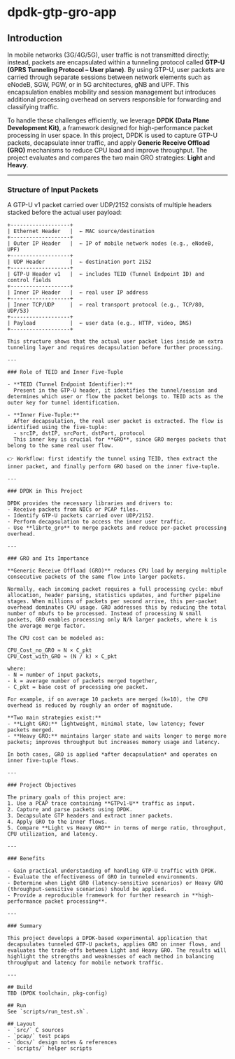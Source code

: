 # dpdk-gtp-gro-app

## Introduction

In mobile networks (3G/4G/5G), user traffic is not transmitted directly; instead, packets are encapsulated within a tunneling protocol called **GTP-U (GPRS Tunneling Protocol – User plane)**. By using GTP-U, user packets are carried through separate sessions between network elements such as eNodeB, SGW, PGW, or in 5G architectures, gNB and UPF. This encapsulation enables mobility and session management but introduces additional processing overhead on servers responsible for forwarding and classifying traffic.

To handle these challenges efficiently, we leverage **DPDK (Data Plane Development Kit)**, a framework designed for high-performance packet processing in user space. In this project, DPDK is used to capture GTP-U packets, decapsulate inner traffic, and apply **Generic Receive Offload (GRO)** mechanisms to reduce CPU load and improve throughput. The project evaluates and compares the two main GRO strategies: **Light** and **Heavy**.

---

### Structure of Input Packets

A GTP-U v1 packet carried over UDP/2152 consists of multiple headers stacked before the actual user payload:

```text
+-------------------+
| Ethernet Header   |  ← MAC source/destination
+-------------------+
| Outer IP Header   |  ← IP of mobile network nodes (e.g., eNodeB, UPF)
+-------------------+
| UDP Header        |  ← destination port 2152
+-------------------+
| GTP-U Header v1   |  ← includes TEID (Tunnel Endpoint ID) and control fields
+-------------------+
| Inner IP Header   |  ← real user IP address
+-------------------+
| Inner TCP/UDP     |  ← real transport protocol (e.g., TCP/80, UDP/53)
+-------------------+
| Payload           |  ← user data (e.g., HTTP, video, DNS)
+-------------------+

This structure shows that the actual user packet lies inside an extra tunneling layer and requires decapsulation before further processing.

---

### Role of TEID and Inner Five-Tuple

- **TEID (Tunnel Endpoint Identifier):**  
  Present in the GTP-U header, it identifies the tunnel/session and determines which user or flow the packet belongs to. TEID acts as the outer key for tunnel identification.

- **Inner Five-Tuple:**  
  After decapsulation, the real user packet is extracted. The flow is identified using the five-tuple:
  - srcIP, dstIP, srcPort, dstPort, protocol  
  This inner key is crucial for **GRO**, since GRO merges packets that belong to the same real user flow.

👉 Workflow: first identify the tunnel using TEID, then extract the inner packet, and finally perform GRO based on the inner five-tuple.

---

### DPDK in This Project

DPDK provides the necessary libraries and drivers to:
- Receive packets from NICs or PCAP files.  
- Identify GTP-U packets carried over UDP/2152.  
- Perform decapsulation to access the inner user traffic.  
- Use **librte_gro** to merge packets and reduce per-packet processing overhead.  

---

### GRO and Its Importance

**Generic Receive Offload (GRO)** reduces CPU load by merging multiple consecutive packets of the same flow into larger packets.  

Normally, each incoming packet requires a full processing cycle: mbuf allocation, header parsing, statistics updates, and further pipeline stages. When millions of packets per second arrive, this per-packet overhead dominates CPU usage. GRO addresses this by reducing the total number of mbufs to be processed. Instead of processing N small packets, GRO enables processing only N/k larger packets, where k is the average merge factor.

The CPU cost can be modeled as:

CPU_Cost_no_GRO ≈ N × C_pkt  
CPU_Cost_with_GRO ≈ (N / k) × C_pkt  

where:  
- N = number of input packets,  
- k = average number of packets merged together,  
- C_pkt = base cost of processing one packet.  

For example, if on average 10 packets are merged (k=10), the CPU overhead is reduced by roughly an order of magnitude.

**Two main strategies exist:**  
- **Light GRO:** lightweight, minimal state, low latency; fewer packets merged.  
- **Heavy GRO:** maintains larger state and waits longer to merge more packets; improves throughput but increases memory usage and latency.

In both cases, GRO is applied *after decapsulation* and operates on inner five-tuple flows.

---

### Project Objectives

The primary goals of this project are:
1. Use a PCAP trace containing **GTPv1-U** traffic as input.  
2. Capture and parse packets using DPDK.  
3. Decapsulate GTP headers and extract inner packets.  
4. Apply GRO to the inner flows.  
5. Compare **Light vs Heavy GRO** in terms of merge ratio, throughput, CPU utilization, and latency.

---

### Benefits

- Gain practical understanding of handling GTP-U traffic with DPDK.  
- Evaluate the effectiveness of GRO in tunneled environments.  
- Determine when Light GRO (latency-sensitive scenarios) or Heavy GRO (throughput-sensitive scenarios) should be applied.  
- Provide a reproducible framework for further research in **high-performance packet processing**.  

---

### Summary

This project develops a DPDK-based experimental application that decapsulates tunneled GTP-U packets, applies GRO on inner flows, and evaluates the trade-offs between Light and Heavy GRO. The results will highlight the strengths and weaknesses of each method in balancing throughput and latency for mobile network traffic.

---

## Build
TBD (DPDK toolchain, pkg-config)

## Run
See `scripts/run_test.sh`.

## Layout
- `src/` C sources
- `pcap/` test pcaps
- `docs/` design notes & references
- `scripts/` helper scripts
